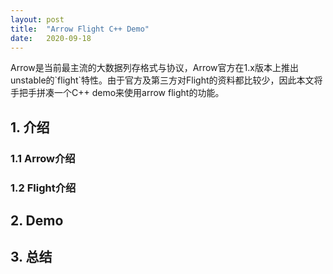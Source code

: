 ```yaml
---
layout: post
title:  "Arrow Flight C++ Demo"
date:   2020-09-18
---
```


<p class="intro">Arrow是当前最主流的大数据列存格式与协议，Arrow官方在1.x版本上推出unstable的`flight`特性。由于官方及第三方对Flight的资料都比较少，因此本文将手把手拼凑一个C++ demo来使用arrow flight的功能。</p>

## 1. 介绍
### 1.1 Arrow介绍

### 1.2 Flight介绍

## 2. Demo

## 3. 总结

